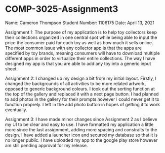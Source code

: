 # COMP-3025-Assignment3
Name: Cameron Thompson Student Number: 1106175 Date: April 13, 2021

Assignment 1:
The purpose of my application is to help toy collectors keep their collections organized in one central spot while being able to input the price the consumer 
paid for each toy as well as how much it sells online. The most common issue with any collector app is that the apps are specified by toy brands, meaning 
consumers will have to download multiple different apps in order to virtualize their entire collections. The way I have designed my app is that you are able 
to add any toy into a generic input sheet.

Assignment 2:
I changed up my design a bit from my initial layout. Firstly, I changed the backgrounds of all activities to be more related artwork, opposed to generic 
background colours. I took out the sorting function at the top of the gallery and replaced it with a next page button. I had planned to add photos in the 
gallery for their prompts however I could never get it to function proprely. I left in the add photo button in hopes of getting it to work eventually.

Assignment 3:
I have made minor changes since Assignment 2 as I believe my UI to be clear and easy to use. I have formatted my application a little more since the last
assignment, adding more spacing and constraits to the design. I have added a launcher icon and secured my database so that it is no longer public. I have uploaded
my app to the google play store however am still pending approval for my release. 
